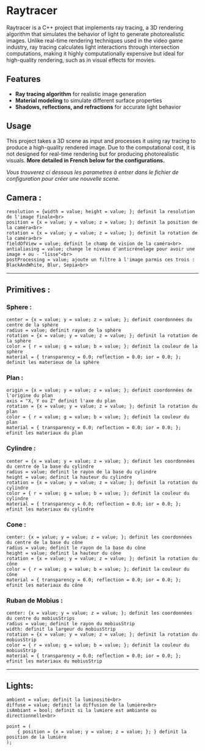 # Raytracer

Raytracer is a C++ project that implements ray tracing, a 3D rendering algorithm that simulates the behavior of light to generate photorealistic images. Unlike real-time rendering techniques used in the video game industry, ray tracing calculates light interactions through intersection computations, making it highly computationally expensive but ideal for high-quality rendering, such as in visual effects for movies.

## Features
- **Ray tracing algorithm** for realistic image generation
- **Material modeling** to simulate different surface properties
- **Shadows, reflections, and refractions** for accurate light behavior

## Usage
This project takes a 3D scene as input and processes it using ray tracing to produce a high-quality rendered image. Due to the computational cost, it is not designed for real-time rendering but for producing photorealistic visuals. **More detailed in French below for the configurations.**

*Vous trouverez ci dessous les parametres à entrer dans le fichier de configuration pour créer une nouvelle scene.*

## **Camera :**

    resolution = {width = value; height = value; }; definit la resolution de l'image finale<br>
    position = {x = value; y = value; z = value; }; definit la position de la caméra<br>
    rotation = {x = value; y = value; z = value; }; definit la rotation de la caméra<br>
    fieldOfView = value; definit le champ de vision de la caméra<br>
    antialiasing = value; change le niveau d'anticrénelage pour avoir une image + ou - "lisse"<br>
    postProcessing = value; ajoute un filtre à l'image parmis ces trois : BlackAndWhite, Blur, Sepia<br>

------

## **Primitives :**

### Sphere :
    center = {x = value; y = value; z = value; }; definit coordonnées du centre de la sphère
    radius = value; definit rayon de la sphère
    rotation = {x = value; y = value; z = value; }; definit la rotation de la sphère
    color = { r = value; g = value; b = value; }; definit la couleur de la sphère
    material = { transparency = 0.0; reflection = 0.0; ior = 0.0; }; definit les materieux de la sphère

### Plan :
    origin = {x = value; y = value; z = value; }; definit coordonnées de l'origine du plan
    axis = "X, Y ou Z" definit l'axe du plan
    rotation = {x = value; y = value; z = value; }; definit la rotation du plan
    color = { r = value; g = value; b = value; }; definit la couleur du plan
    material = { transparency = 0.0; reflection = 0.0; ior = 0.0; }; efinit les materiaux du plan

### Cylindre :
    center = {x = value; y = value; z = value; }; definit les coordonnées du centre de la base du cylindre
    radius = value; definit le rayon de la base du cylindre
    height = value; definit la hauteur du cylindre
    rotation = {x = value; y = value; z = value; }; definit la rotation du cylindre
    color = { r = value; g = value; b = value; }; definit la couleur du cylindre
    material = { transparency = 0.0; reflection = 0.0; ior = 0.0; }; efinit les materiaux du cylindre

### Cone :
    center: {x = value; y = value; z = value; }; definit les coordonnées du centre de la base du cône
    radius = value; definit le rayon de la base du cône
    height = value; definit la hauteur du cône
    rotation = {x = value; y = value; z = value; }; definit la rotation du cône
    color = { r = value; g = value; b = value; }; definit la couleur du cône
    material = { transparency = 0.0; reflection = 0.0; ior = 0.0; }; efinit les materiaux du cône

### Ruban de Mobius :
    center: {x = value; y = value; z = value; }; definit les coordonnées du centre du mobiusStrips
    radius = value; definit le rayon du mobiusStrip
    width: definit la largeur du mobiusStrip
    rotation = {x = value; y = value; z = value; }; definit la rotation du mobiusStrip
    color = { r = value; g = value; b = value; }; definit la couleur du mobiusStrip
    material = { transparency = 0.0; reflection = 0.0; ior = 0.0; }; efinit les materiaux du mobiusStrip

-----

## **Lights:**

    ambient = value; definit la luminosité<br>
    diffuse = value; definit la diffusion de la lumière<br>
    isAmbiant = bool; definit si la lumiere est ambiante ou directionnelle<br>

    point = (
        { position = {x = value; y = value; z = value; }; } definit la position de la lumière
    );
